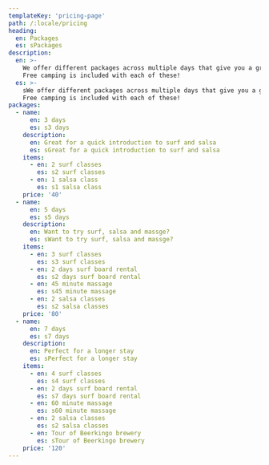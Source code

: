 ```yaml
---
templateKey: 'pricing-page'
path: /:locale/pricing
heading:
  en: Packages
  es: sPackages
description:
  en: >-
    We offer different packages across multiple days that give you a great discount.
    Free camping is included with each of these!
  es: >-
    sWe offer different packages across multiple days that give you a great discount.
    Free camping is included with each of these!    
packages:
  - name:
      en: 3 days
      es: s3 days
    description:
      en: Great for a quick introduction to surf and salsa
      es: sGreat for a quick introduction to surf and salsa
    items:
      - en: 2 surf classes
        es: s2 surf classes
      - en: 1 salsa class
        es: s1 salsa class
    price: '40'
  - name:
      en: 5 days
      es: s5 days
    description:
      en: Want to try surf, salsa and massge?
      es: sWant to try surf, salsa and massge?
    items:
      - en: 3 surf classes
        es: s3 surf classes
      - en: 2 days surf board rental
        es: s2 days surf board rental
      - en: 45 minute massage
        es: s45 minute massage
      - en: 2 salsa classes
        es: s2 salsa classes
    price: '80'
  - name:
      en: 7 days 
      es: s7 days 
    description:
      en: Perfect for a longer stay
      es: sPerfect for a longer stay
    items:
      - en: 4 surf classes
        es: s4 surf classes
      - en: 2 days surf board rental
        es: s7 days surf board rental
      - en: 60 minute massage
        es: s60 minute massage
      - en: 2 salsa classes
        es: s2 salsa classes
      - en: Tour of Beerkingo brewery
        es: sTour of Beerkingo brewery
    price: '120'
---
```


